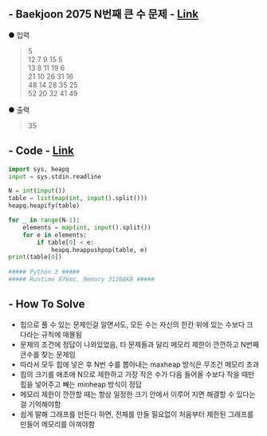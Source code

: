 ## - Baekjoon 2075 N번째 큰 수 문제 - [Link](https://www.acmicpc.net/problem/2075)
● 입력  
> 5  
12 7 9 15 5  
13 8 11 19 6  
21 10 26 31 16  
48 14 28 35 25  
52 20 32 41 49

● 출력
> 35  

## - Code - [Link](https://github.com/imtaesuu/AlgorithmPractice_with_Python/blob/main/Heap/Baekjoon_2075/Baekjoon_2075.py)

```python
import sys, heapq 
input = sys.stdin.readline

N = int(input())
table = list(map(int, input().split()))
heapq.heapify(table)

for _ in range(N-1):
    elements = map(int, input().split())    
    for e in elements:
        if table[0] < e:
            heapq.heappushpop(table, e)
print(table[0])
	
##### Python 3 #####
##### Runtime 876ms, Memory 31268KB #####
```

## - **How To Solve**
- 힙으로 풀 수 있는 문제인걸 알면서도, 모든 수는 자신의 한칸 위에 있는 수보다 크다라는 규칙에 매몰됨
- 문제의 조건에 정답이 나와있었음, 타 문제들과 달리 메모리 제한이 깐깐하고 N번째 큰수를 찾는 문제임
- 따라서 모두 힙에 넣은 후 N번 수를 뽑아내는 maxheap 방식은 무조건 메모리 초과
- 힙의 크기를 애초에 N으로 제한하고 가장 작은 수가 다음 들어올 수보다 작을 때만 힙을 넣어주고 빼는 minheap 방식이 정답
- 메모리 제한이 깐깐할 때는 항상 일정한 크기 안에서 이루어 지면 해결할 수 있다는 걸 기억해야함
- 쉽게 말해 그래프를 만든다 하면, 전체를 만들 필요없이 처음부터 제한된 그래프를 만들어 메모리를 아껴야함